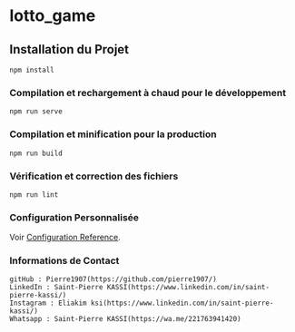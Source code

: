 # lotto_game

## Installation du Projet
```
npm install
```

### Compilation et rechargement à chaud pour le développement

```
npm run serve
```

### Compilation et minification pour la production

```
npm run build
```

### Vérification et correction des fichiers
```
npm run lint
```

### Configuration Personnalisée

Voir [Configuration Reference](https://cli.vuejs.org/config/).


### Informations de Contact

```
gitHub : Pierre1907(https://github.com/pierre1907/)
LinkedIn : Saint-Pierre KASSI(https://www.linkedin.com/in/saint-pierre-kassi/)
Instagram : Eliakim ksi(https://www.linkedin.com/in/saint-pierre-kassi/)
Whatsapp : Saint-Pierre KASSI(https://wa.me/221763941420)
```
